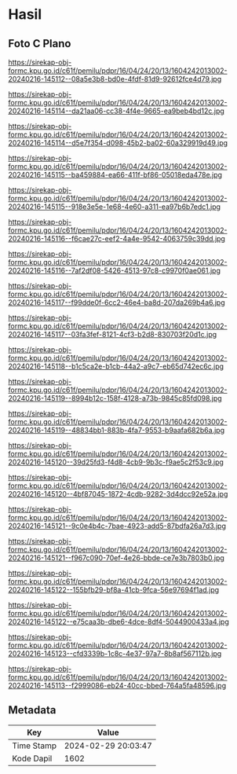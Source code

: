 # Hasil

## Foto C Plano

https://sirekap-obj-formc.kpu.go.id/c61f/pemilu/pdpr/16/04/24/20/13/1604242013002-20240216-145112--08a5e3b8-bd0e-4fdf-81d9-92612fce4d79.jpg

https://sirekap-obj-formc.kpu.go.id/c61f/pemilu/pdpr/16/04/24/20/13/1604242013002-20240216-145114--da21aa06-cc38-4f4e-9665-ea9beb4bd12c.jpg

https://sirekap-obj-formc.kpu.go.id/c61f/pemilu/pdpr/16/04/24/20/13/1604242013002-20240216-145114--d5e7f354-d098-45b2-ba02-60a329919d49.jpg

https://sirekap-obj-formc.kpu.go.id/c61f/pemilu/pdpr/16/04/24/20/13/1604242013002-20240216-145115--ba459884-ea66-411f-bf86-05018eda478e.jpg

https://sirekap-obj-formc.kpu.go.id/c61f/pemilu/pdpr/16/04/24/20/13/1604242013002-20240216-145115--918e3e5e-1e68-4e60-a311-ea97b6b7edc1.jpg

https://sirekap-obj-formc.kpu.go.id/c61f/pemilu/pdpr/16/04/24/20/13/1604242013002-20240216-145116--f6cae27c-eef2-4a4e-9542-4063759c39dd.jpg

https://sirekap-obj-formc.kpu.go.id/c61f/pemilu/pdpr/16/04/24/20/13/1604242013002-20240216-145116--7af2df08-5426-4513-97c8-c9970f0ae061.jpg

https://sirekap-obj-formc.kpu.go.id/c61f/pemilu/pdpr/16/04/24/20/13/1604242013002-20240216-145117--f99dde0f-6cc2-46e4-ba8d-207da269b4a6.jpg

https://sirekap-obj-formc.kpu.go.id/c61f/pemilu/pdpr/16/04/24/20/13/1604242013002-20240216-145117--03fa3fef-8121-4cf3-b2d8-830703f20d1c.jpg

https://sirekap-obj-formc.kpu.go.id/c61f/pemilu/pdpr/16/04/24/20/13/1604242013002-20240216-145118--b1c5ca2e-b1cb-44a2-a9c7-eb65d742ec6c.jpg

https://sirekap-obj-formc.kpu.go.id/c61f/pemilu/pdpr/16/04/24/20/13/1604242013002-20240216-145119--8994b12c-158f-4128-a73b-9845c85fd098.jpg

https://sirekap-obj-formc.kpu.go.id/c61f/pemilu/pdpr/16/04/24/20/13/1604242013002-20240216-145119--48834bb1-883b-4fa7-9553-b9aafa682b6a.jpg

https://sirekap-obj-formc.kpu.go.id/c61f/pemilu/pdpr/16/04/24/20/13/1604242013002-20240216-145120--39d25fd3-f4d8-4cb9-9b3c-f9ae5c2f53c9.jpg

https://sirekap-obj-formc.kpu.go.id/c61f/pemilu/pdpr/16/04/24/20/13/1604242013002-20240216-145120--4bf87045-1872-4cdb-9282-3d4dcc92e52a.jpg

https://sirekap-obj-formc.kpu.go.id/c61f/pemilu/pdpr/16/04/24/20/13/1604242013002-20240216-145121--9c0e4b4c-7bae-4923-add5-87bdfa26a7d3.jpg

https://sirekap-obj-formc.kpu.go.id/c61f/pemilu/pdpr/16/04/24/20/13/1604242013002-20240216-145121--f967c090-70ef-4e26-bbde-ce7e3b7803b0.jpg

https://sirekap-obj-formc.kpu.go.id/c61f/pemilu/pdpr/16/04/24/20/13/1604242013002-20240216-145122--155bfb29-bf8a-41cb-9fca-56e97694f1ad.jpg

https://sirekap-obj-formc.kpu.go.id/c61f/pemilu/pdpr/16/04/24/20/13/1604242013002-20240216-145122--e75caa3b-dbe6-4dce-8df4-5044900433a4.jpg

https://sirekap-obj-formc.kpu.go.id/c61f/pemilu/pdpr/16/04/24/20/13/1604242013002-20240216-145123--cfd3339b-1c8c-4e37-97a7-8b8af567112b.jpg

https://sirekap-obj-formc.kpu.go.id/c61f/pemilu/pdpr/16/04/24/20/13/1604242013002-20240216-145113--f2999086-eb24-40cc-bbed-764a5fa48596.jpg


## Metadata

| Key        | Value               |
| ---------- | ------------------- |
| Time Stamp | 2024-02-29 20:03:47 |
| Kode Dapil | 1602                |



